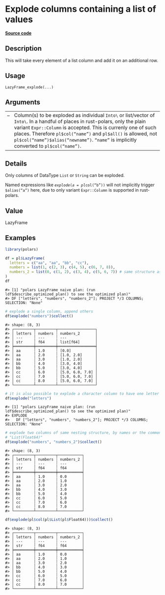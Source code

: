 
# Explode columns containing a list of values

[**Source code**](https://github.com/pola-rs/r-polars/tree/main/R/lazyframe__lazy.R#L1530)

## Description

This will take every element of a list column and add it on an
additional row.

## Usage

<pre><code class='language-R'>LazyFrame_explode(...)
</code></pre>

## Arguments

<table>
<tr>
<td style="white-space: nowrap; font-family: monospace; vertical-align: top">
<code id="LazyFrame_explode_:_...">…</code>
</td>
<td>
Column(s) to be exploded as individual
<code style="white-space: pre;">Into\<Expr\></code> or list/vector of
<code style="white-space: pre;">Into\<Expr\></code>. In a handful of
places in rust-polars, only the plain variant <code>Expr::Column</code>
is accepted. This is currenly one of such places. Therefore
<code>pl$col(“name”)</code> and <code>pl$all()</code> is allowed, not
<code>pl$col(“name”)$alias(“newname”)</code>. <code>“name”</code> is
implicitly converted to <code>pl$col(“name”)</code>.
</td>
</tr>
</table>

## Details

Only columns of DataType <code>List</code> or <code>String</code> can be
exploded.

Named expressions like <code style="white-space: pre;">$explode(a =
pl$col(“b”))</code> will not implicitly trigger
<code style="white-space: pre;">$alias(“a”)</code> here, due to only
variant <code>Expr::Column</code> is supported in rust-polars.

## Value

LazyFrame

## Examples

``` r
library(polars)

df = pl$LazyFrame(
  letters = c("aa", "aa", "bb", "cc"),
  numbers = list(1, c(2, 3), c(4, 5), c(6, 7, 8)),
  numbers_2 = list(0, c(1, 2), c(3, 4), c(5, 6, 7)) # same structure as numbers
)
df
```

    #> [1] "polars LazyFrame naive plan: (run ldf$describe_optimized_plan() to see the optimized plan)"
    #> DF ["letters", "numbers", "numbers_2"]; PROJECT */3 COLUMNS; SELECTION: "None"

``` r
# explode a single column, append others
df$explode("numbers")$collect()
```

    #> shape: (8, 3)
    #> ┌─────────┬─────────┬─────────────────┐
    #> │ letters ┆ numbers ┆ numbers_2       │
    #> │ ---     ┆ ---     ┆ ---             │
    #> │ str     ┆ f64     ┆ list[f64]       │
    #> ╞═════════╪═════════╪═════════════════╡
    #> │ aa      ┆ 1.0     ┆ [0.0]           │
    #> │ aa      ┆ 2.0     ┆ [1.0, 2.0]      │
    #> │ aa      ┆ 3.0     ┆ [1.0, 2.0]      │
    #> │ bb      ┆ 4.0     ┆ [3.0, 4.0]      │
    #> │ bb      ┆ 5.0     ┆ [3.0, 4.0]      │
    #> │ cc      ┆ 6.0     ┆ [5.0, 6.0, 7.0] │
    #> │ cc      ┆ 7.0     ┆ [5.0, 6.0, 7.0] │
    #> │ cc      ┆ 8.0     ┆ [5.0, 6.0, 7.0] │
    #> └─────────┴─────────┴─────────────────┘

``` r
# it is also possible to explode a character column to have one letter per row
df$explode("letters")
```

    #> [1] "polars LazyFrame naive plan: (run ldf$describe_optimized_plan() to see the optimized plan)"
    #> EXPLODE
    #>   DF ["letters", "numbers", "numbers_2"]; PROJECT */3 COLUMNS; SELECTION: "None"

``` r
# explode two columns of same nesting structure, by names or the common dtype
# "List(Float64)"
df$explode("numbers", "numbers_2")$collect()
```

    #> shape: (8, 3)
    #> ┌─────────┬─────────┬───────────┐
    #> │ letters ┆ numbers ┆ numbers_2 │
    #> │ ---     ┆ ---     ┆ ---       │
    #> │ str     ┆ f64     ┆ f64       │
    #> ╞═════════╪═════════╪═══════════╡
    #> │ aa      ┆ 1.0     ┆ 0.0       │
    #> │ aa      ┆ 2.0     ┆ 1.0       │
    #> │ aa      ┆ 3.0     ┆ 2.0       │
    #> │ bb      ┆ 4.0     ┆ 3.0       │
    #> │ bb      ┆ 5.0     ┆ 4.0       │
    #> │ cc      ┆ 6.0     ┆ 5.0       │
    #> │ cc      ┆ 7.0     ┆ 6.0       │
    #> │ cc      ┆ 8.0     ┆ 7.0       │
    #> └─────────┴─────────┴───────────┘

``` r
df$explode(pl$col(pl$List(pl$Float64)))$collect()
```

    #> shape: (8, 3)
    #> ┌─────────┬─────────┬───────────┐
    #> │ letters ┆ numbers ┆ numbers_2 │
    #> │ ---     ┆ ---     ┆ ---       │
    #> │ str     ┆ f64     ┆ f64       │
    #> ╞═════════╪═════════╪═══════════╡
    #> │ aa      ┆ 1.0     ┆ 0.0       │
    #> │ aa      ┆ 2.0     ┆ 1.0       │
    #> │ aa      ┆ 3.0     ┆ 2.0       │
    #> │ bb      ┆ 4.0     ┆ 3.0       │
    #> │ bb      ┆ 5.0     ┆ 4.0       │
    #> │ cc      ┆ 6.0     ┆ 5.0       │
    #> │ cc      ┆ 7.0     ┆ 6.0       │
    #> │ cc      ┆ 8.0     ┆ 7.0       │
    #> └─────────┴─────────┴───────────┘
